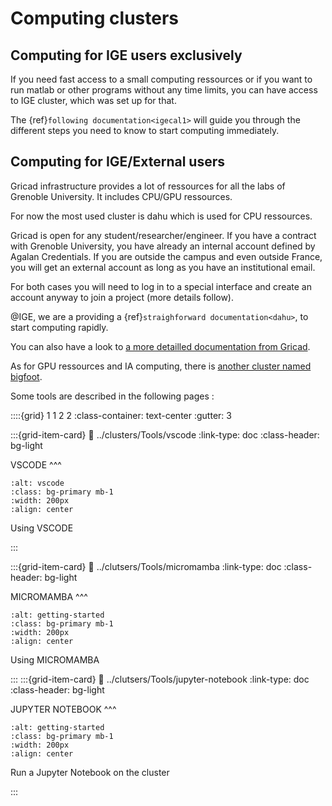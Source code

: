 # Computing clusters

## Computing for IGE users exclusively

If you need fast access to a small computing ressources or if you want to run matlab or other programs without any time limits, you can have access to IGE cluster, which was set up for that.

The {ref}`following documentation<igecal1>` will guide you through the different steps you need to know to start computing immediately.

## Computing for IGE/External users

Gricad infrastructure provides a lot of ressources for all the labs of Grenoble University. It includes CPU/GPU ressources.

For now the most used cluster is dahu which is used for CPU ressources.

Gricad is open for any student/researcher/engineer. If you have a contract with Grenoble University, you have already an internal account defined by Agalan Credentials. If you are outside the campus and even outside France, you will get an external account as long as you have an institutional email.

For both cases you will need to log in to a special interface and create an account anyway to join a project (more details follow).


@IGE, we are a providing a {ref}`straighforward documentation<dahu>`, to start computing rapidly.

You can also have a look to [a more detailled documentation from Gricad](https://gricad-doc.univ-grenoble-alpes.fr/hpc/).

As for GPU ressources and IA computing, there is [another cluster named bigfoot](https://gricad-doc.univ-grenoble-alpes.fr/hpc/joblaunch/job_gpu/).

Some tools are described in the following pages :

::::{grid} 1 1 2 2
:class-container: text-center 
:gutter: 3

:::{grid-item-card} 
:link: ../clusters/Tools/vscode
:link-type: doc
:class-header: bg-light

VSCODE
^^^
```{image} ../clutsers/Tools/images/vscode.png
:alt: vscode
:class: bg-primary mb-1
:width: 200px
:align: center
```

Using VSCODE

:::

:::{grid-item-card} 
:link: ../clutsers/Tools/micromamba
:link-type: doc
:class-header: bg-light

MICROMAMBA
^^^
```{image} ../clutsers/Tools/images/micromamba.png
:alt: getting-started
:class: bg-primary mb-1
:width: 200px
:align: center
```

Using MICROMAMBA

:::
:::{grid-item-card} 
:link: ../clutsers/Tools/jupyter-notebook
:link-type: doc
:class-header: bg-light

JUPYTER NOTEBOOK 
^^^
```{image}  ../clutsers/Tools/images/logo-JUPYTER.jpg
:alt: getting-started
:class: bg-primary mb-1
:width: 200px
:align: center
```

Run a Jupyter Notebook on the cluster 

:::







